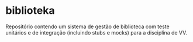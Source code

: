 # biblioteka

Repositório contendo um sistema de gestão de biblioteca com teste unitários e de integração (incluindo stubs e mocks) para a disciplina de VV.
